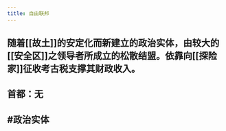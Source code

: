 ```yaml
---
title: 自由联邦
---
```


## 随着[[故土]]的安定化而新建立的政治实体，由较大的[[安全区]]之领导者所成立的松散结盟。依靠向[[探险家]]征收考古税支撑其财政收入。
## 首都：无
## #政治实体
